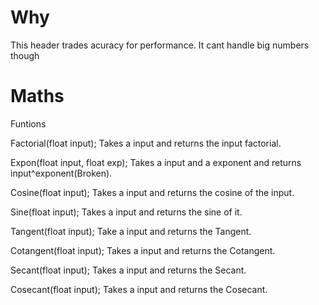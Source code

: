 
# Why
This header trades acuracy for performance. It cant handle big numbers though

# Maths
Funtions

Factorial(float input); Takes a input and returns the input factorial.

Expon(float input, float exp); Takes a input and a exponent and returns input^exponent(Broken).

Cosine(float input); Takes a input and returns the cosine of the input.

Sine(float input); Takes a input and returns the sine of it.

Tangent(float input); Take a input and returns the Tangent.

Cotangent(float input); Takes a input and returns the Cotangent.

Secant(float input); Takes a input and returns the Secant.

Cosecant(float input); Takes a input and returns the Cosecant.
